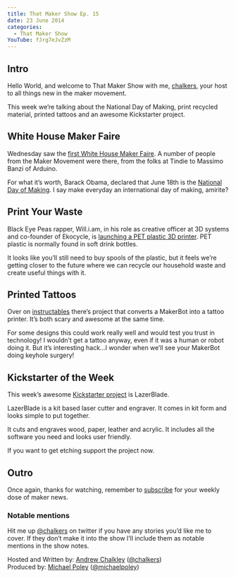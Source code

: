 ```yaml
---
title: That Maker Show Ep. 15
date: 23 June 2014
categories: 
  - That Maker Show
YouTube: fJrg7eJvZzM
---
```


## Intro

Hello World, and welcome to That Maker Show with me, [chalkers](https://twitter.com/chalkers), your host to all things new in the maker movement.

This week we’re talking about the National Day of Making, print recycled material, printed tattoos and an awesome Kickstarter project.

## White House Maker Faire

Wednesday saw the [first White House Maker Faire](https://www.youtube.com/watch?v=7wHorfRvvcE). A number of people from the Maker Movement were there, from the folks at Tindie to Massimo Banzi of Arduino.

For what it’s worth, Barack Obama, declared that June 18th is the [National Day of Making](http://www.whitehouse.gov/the-press-office/2014/06/17/presidential-proclamation-national-day-making-2014). I say make everyday an international day of making, amirite?

## Print Your Waste

Black Eye Peas rapper, Will.i.am, in his role as creative officer at 3D systems and co-founder of Ekocycle, is [launching a PET plastic 3D printer](http://cubify.com/en/Ekocycle). PET plastic is normally found in soft drink bottles.

It looks like you’ll still need to buy spools of the plastic, but it feels we’re getting closer to the future where we can recycle our household waste and create useful things with it.

## Printed Tattoos

Over on [instructables](http://www.instructables.com/id/3D-PRINTER-X-TATTOO-MACHINE/) there’s project that converts a MakerBot into a tattoo printer. It’s both scary and awesome at the same time.

For some designs this could work really well and would test you trust in technology! I wouldn’t get a tattoo anyway, even if it was a human or robot doing it. But it’s interesting hack...I wonder when we’ll see your MakerBot doing keyhole surgery!

## Kickstarter of the Week

This week’s awesome [Kickstarter project](https://www.kickstarter.com/projects/1537608281/lazerblade-the-affordable-laser-cutter-engraver) is LazerBlade.

LazerBlade is a kit based laser cutter and engraver. It comes in kit form and looks simple to put together.

It cuts and engraves wood, paper, leather and acrylic. It includes all the software you need and looks user friendly.

If you want to get etching support the project now.

## Outro

Once again, thanks for watching, remember to [subscribe](http://www.youtube.com/user/thatmakershow) for your weekly dose of maker news. 

### Notable mentions
Hit me up [@chalkers](https://twitter.com/chalkers) on twitter if you have any stories you’d like me to cover. If they don’t make it into the show I’ll include them as notable mentions in the show notes.

Hosted and Written by: [Andrew Chalkley](http://forefront.io) ([@chalkers](https://twitter.com/chalkers))  
Produced by: [Michael Poley](http://michaelpoley.com) ([@michaelpoley](https://twitter.com/michaelpoley))